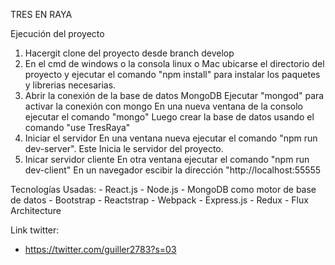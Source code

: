 TRES EN RAYA


Ejecución del proyecto

1. Hacergit clone del proyecto desde branch develop
2. En el cmd de windows o la consola linux o Mac ubicarse el directorio del proyecto
   y ejecutar el comando "npm install"  para instalar los paquetes y librerias necesarias.
3. Abrir la conexión de la base de datos MongoDB
   Ejecutar "mongod" para activar la conexión con mongo
   En una nueva ventana de la consolo ejecutar el comando "mongo"
   Luego crear la base de datos usando el comando "use TresRaya"
4. Iniciar el servidor
   En una ventana nueva ejecutar el comando "npm run dev-server". Este Inicia le servidor del proyecto.
5. Inicar servidor cliente
   En otra ventana ejecutar el comando "npm run dev-client"
   En un navegador escibir la dirección "http://localhost:55555



Tecnologías Usadas:
    - React.js
    - Node.js
    - MongoDB como motor de base de datos
    - Bootstrap
    - Reactstrap
    - Webpack
    - Express.js
    - Redux
    - Flux Architecture

Link twitter:

- https://twitter.com/guiller2783?s=03
